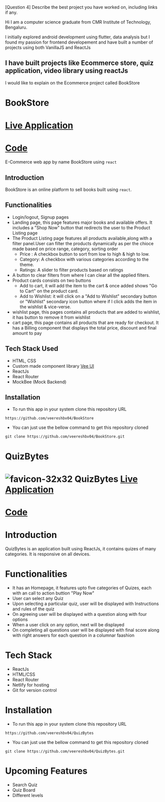 [Question 4] Describe the best project you have worked on, including links if any.


Hi I am a computer science graduate from CMR Institute of Technology, Bengaluru.

I initially explored android development using flutter, data analysis but I found my passion for frontend developement and have built a number of projects using both VanillaJS and ReactJs

## I have built projects like Ecommerce store, quiz application, video library using reactJs

I would like to explain on the Ecommerce project called BookStore


# BookStore 
# [Live Application](https://reactquizbytes.netlify.app/)
# [Code](https://github.com/veereshbv04/BookStore)
 E-Commerce web app by name BookStore using `react`

## Introduction
 BookStore is an online platform to sell books built using `react`. 

## Functionalities
* Login/logout, Signup pages
* Landing page, this page features major books and available offers. It includes a "Shop Now" button that
    redirects the user to the Product Listing page
* The Product Listing page features all products available,along with a filter panel.User can  filter the products dynamically as per the chioce made based on price range, category, sorting order
  * Price : A checkbox button to sort from low to high & high to low.
  * Category: A checkbox with various categories according to the theme.
  * Ratings: A slider to filter products based on ratings
* A button to clear filters from where I can clear all the applied filters.
* Product cards consists on two buttons
  * Add to cart, it will add the item to the cart & once added shows "Go to Cart" on the product card.
  * Add to Wishlist: it will click on a "Add to Wishlist" secondary button or "Wishlist" secondary icon button where if I click adds the item in the wishlist & vice-verse.
* wishlist page, this pages contains all products that are added to wishlist, it has button to remove it from wishlist
* cart page, this page contains all products that are ready for checkout. It has a Billing component that displays the total price, discount and final amount to pay

## Tech Stack Used
- HTML, CSS
- Custom made component library [Vee UI]()
- ReactJs
- React Router
- MockBee (Mock Backend)

## Installation
- To run this app in your system clone this repository URL 
 ```
 https://github.com/veereshbv04/BookStore
 ```
 - You can just use the bellow command to get this repository cloned
 ```
 git clone https://github.com/veereshbv04/BookStore.git
 ```



 # QuizBytes
 # ![favicon-32x32](https://user-images.githubusercontent.com/55256099/173639590-54276489-81ed-4011-a83a-feec8c21f9c9.png) QuizBytes [Live Application](https://reactquizbytes.netlify.app/)
# [Code](https://github.com/veereshbv04/QuizBytes)


# Introduction
 QuizBytes is an application built using ReactJs, it contains quizes of many categories. It is responsive on all devices.
 
 # Functionalities
* It has an Homepage, it features upto five categories of Quizes, each with an call to action buttion "Play Now"
* User can select any Quiz
* Upon selecting a particular quiz, user will be displayed with Instructions and rules of the quiz
* On agreeing user will be displayed with a question along with four options
* When a user click on any option, next will be displayed
* On completing all questions user will be displayed with final score along with right answers for each question in a columnar faashion

# Tech Stack
* ReactJs
* HTML/CSS
* React Router
* Netlify for hosting
* Git for version control

# Installation
- To run this app in your system clone this repository URL 
 ```
 https://github.com/veereshbv04/QuizBytes
 ```
 - You can just use the bellow command to get this repository cloned
 ```
 git clone https://github.com/veereshbv04/QuizBytes.git
 ```
 
 # Upcoming Features
 * Search Quiz
 * Quiz Board
 * Different levels 
 
 
